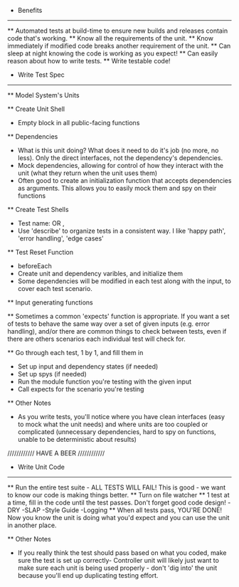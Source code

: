 * Benefits
------------------------------------------------------------------

** Automated tests at build-time to ensure new builds and releases contain code that's working.
** Know all the requirements of the unit.
** Know immediately if modified code breaks another requirement of the unit.
** Can sleep at night knowing the code is working as you expect!
** Can easily reason about how to write tests.
** Write testable code!


* Write Test Spec
------------------------------------------------------------------

** Model System's Units

** Create Unit Shell
- Empty block in all public-facing functions

** Dependencies
- What is this unit doing?  What does it need to do it's job (no more, no less).  Only the direct interfaces, not the dependency's dependencies.
- Mock dependencies, allowing for control of how they interact with the unit (what they return when the unit uses them)
- Often good to create an initialization function that accepts dependencies as arguments.  This allows you to easily mock them and spy on their functions

** Create Test Shells
- Test name: <unit> <does something> <when something> OR <when something>, <unit> <does something>
- Use 'describe' to organize tests in a consistent way.  I like 'happy path', 'error handling', 'edge cases'

** Test Reset Function
- beforeEach
- Create unit and dependency varibles, and initialize them
- Some dependencies will be modified in each test along with the input, to cover each test scenario.

** Input generating functions

** Sometimes a common 'expects' function is appropriate.  If you want a set of tests to behave the same way over a set of given inputs (e.g. error handling), and/or there are common things to check between tests, even if there are others scenarios each individual test will check for.

** Go through each test, 1 by 1, and fill them in
- Set up input and dependency states (if needed)
- Set up spys (if needed)
- Run the module function you're testing with the given input
- Call expects for the scenario you're testing

** Other Notes
- As you write tests, you'll notice where you have clean interfaces (easy to mock what the unit needs) and where units are too coupled or complicated (unnecessary dependencies, hard to spy on functions, unable to be deterministic about results)

//////////// HAVE A BEER ////////////


* Write Unit Code
--------------------------------------------------------------------

** Run the entire test suite - ALL TESTS WILL FAIL! This is good - we want to know our code is making things better.
** Turn on file watcher
** 1 test at a time, fill in the code until the test passes.  Don't forget good code design!
-DRY
-SLAP
-Style Guide
-Logging
** When all tests pass, YOU'RE DONE! Now you know the unit is doing what you'd expect and you can use the unit in another place.


** Other Notes
- If you really think the test should pass based on what you coded, make sure the test is set up correctly- Controller unit will likely just want to make sure each unit is being used properly - don't 'dig into' the unit because you'll end up duplicating testing effort.
